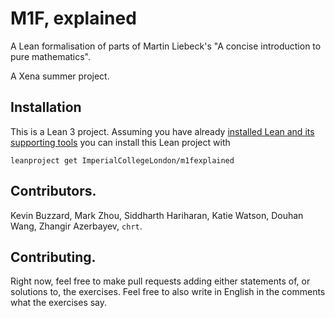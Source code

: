 # M1F, explained

A Lean formalisation of parts of Martin Liebeck's "A concise introduction to pure mathematics".

A Xena summer project.

## Installation

This is a Lean 3 project. Assuming you have already [installed Lean and its supporting tools](https://leanprover-community.github.io/get_started.html#regular-install) you can install this Lean project with

```
leanproject get ImperialCollegeLondon/m1fexplained
```

## Contributors.

Kevin Buzzard, Mark Zhou, Siddharth Hariharan, Katie Watson, Douhan Wang, Zhangir Azerbayev, `chrt`.

## Contributing.

Right now, feel free to make pull requests adding either statements of, or solutions to, the exercises. Feel free to also write in English in the comments what the exercises say.

